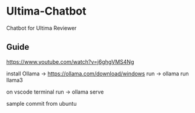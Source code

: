 # Ultima-Chatbot
Chatbot for Ultima Reviewer


## Guide

https://www.youtube.com/watch?v=j6ghgVMS4Ng


install Ollama -> https://ollama.com/download/windows
run -> ollama run llama3

on vscode terminal run -> ollama serve

sample commit from ubuntu